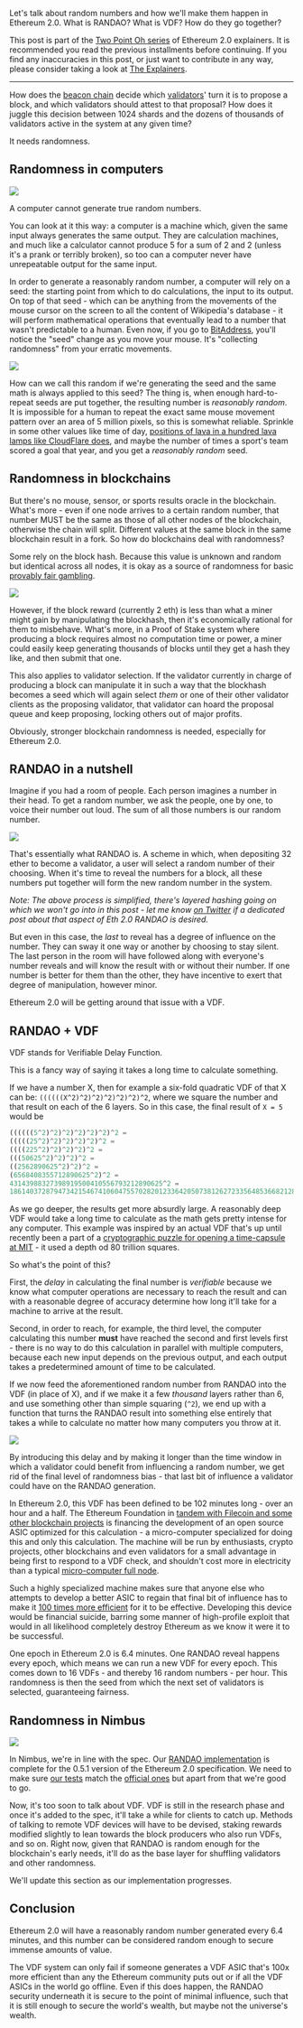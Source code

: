 Let's talk about random numbers and how we'll make them happen in Ethereum 2.0. What is RANDAO? What is VDF? How do they go together?

This post is part of the [Two Point Oh series](https://our.status.im/tag/two-point-oh) of Ethereum 2.0 explainers. It is recommended you read the previous installments before continuing. If you find any inaccuracies in this post, or just want to contribute in any way, please consider taking a look at [The Explainers](https://github.com/status-im/the-explainers/).

---

How does the [beacon chain](https://our.status.im/two-point-oh-the-beacon-chain/) decide which [validators](https://our.status.im/two-point-oh-explaining-validators/)' turn it is to propose a block, and which validators should attest to that proposal? How does it juggle this decision between 1024 shards and the dozens of thousands of validators active in the system at any given time?

It needs randomness.

## Randomness in computers

![](https://our.status.im/content/images/2019/05/dice-wide.png)

A computer cannot generate true random numbers.

You can look at it this way: a computer is a machine which, given the same input always generates the same output. They are calculation machines, and much like a calculator cannot produce 5 for a sum of 2 and 2 (unless it's a prank or terribly broken), so too can a computer never have unrepeatable output for the same input.

In order to generate a reasonably random number, a computer will rely on a seed: the starting point from which to do calculations, the input to its output. On top of that seed - which can be anything from the movements of the mouse cursor on the screen to all the content of Wikipedia's database - it will perform mathematical operations that eventually lead to a number that wasn't predictable to a human. Even now, if you go to [BitAddress](https://www.bitaddress.org), you'll notice the "seed" change as you move your mouse. It's "collecting randomness" from your erratic movements.

![](https://our.status.im/content/images/2019/05/cursor-random.png)

How can we call this random if we're generating the seed and the same math is always applied to this seed? The thing is, when enough hard-to-repeat seeds are put together, the resulting number is _reasonably random_. It is impossible for a human to repeat the exact same mouse movement pattern over an area of 5 million pixels, so this is somewhat reliable. Sprinkle in some other values like time of day, [positions of lava in a hundred lava lamps like CloudFlare does](https://blog.cloudflare.com/randomness-101-lavarand-in-production/), and maybe the number of times a sport's team scored a goal that year, and you get a _reasonably random_ seed.

## Randomness in blockchains

But there's no mouse, sensor, or sports results oracle in the blockchain. What's more - even if one node arrives to a certain random number, that number MUST be the same as those of all other nodes of the blockchain, otherwise the chain will split. Different values at the same block in the same blockchain result in a fork. So how do blockchains deal with randomness?

Some rely on the block hash. Because this value is unknown and random but identical across all nodes, it is okay as a source of randomness for basic [provably fair gambling](https://bitfalls.com/2018/03/29/gambling-blockchain-provably-fair-mean/).

![](https://our.status.im/content/images/2019/05/casino.png)

However, if the block reward (currently 2 eth) is less than what a miner might gain by manipulating the blockhash, then it's economically rational for them to misbehave. What's more, in a Proof of Stake system where producing a block requires almost no computation time or power, a miner could easily keep generating thousands of blocks until they get a hash they like, and then submit that one. 

This also applies to validator selection. If the validator currently in charge of producing a block can manipulate it in such a way that the blockhash becomes a seed which will again select _them_ or one of their other validator clients as the proposing validator, that validator can hoard the proposal queue and keep proposing, locking others out of major profits.

Obviously, stronger blockchain randomness is needed, especially for Ethereum 2.0.

## RANDAO in a nutshell

Imagine if you had a room of people. Each person imagines a number in their head. To get a random number, we ask the people, one by one, to voice their number out loud. The sum of all those numbers is our random number.

![](https://our.status.im/content/images/2019/05/auctions.jpg)

That's essentially what RANDAO is. A scheme in which, when depositing 32 ether to become a validator, a user will select a random number of their choosing. When it's time to reveal the numbers for a block, all these numbers put together will form the new random number in the system.

_Note: The above process is simplified, there's layered hashing going on which we won't go into in this post - let me know [on Twitter](https://twitter.com/bitfalls) if a dedicated post about that aspect of Eth 2.0 RANDAO is desired._

But even in this case, the _last_ to reveal has a degree of influence on the number. They can sway it one way or another by choosing to stay silent. The last person in the room will have followed along with everyone's number reveals and will know the result with or without their number. If one number is better for them than the other, they have incentive to exert that degree of manipulation, however minor.

Ethereum 2.0 will be getting around that issue with a VDF.

## RANDAO + VDF

VDF stands for Verifiable Delay Function.

This is a fancy way of saying it takes a long time to calculate something.

If we have a number X, then for example a six-fold quadratic VDF of that X can be: `((((((X^2)^2)^2)^2)^2)^2)^2`, where we square the number and that result on each of the 6 layers. So in this case, the final result of `X = 5` would be  

```js
((((((5^2)^2)^2)^2)^2)^2)^2 =
(((((25^2)^2)^2)^2)^2)^2 =
((((225^2)^2)^2)^2)^2 =
(((50625^2)^2)^2)^2 =
((2562890625^2)^2)^2 =
(6568408355712890625^2)^2 =
43143988327398919500410556793212890625^2 =
1861403728794734215467410604755702820123364205073812627233564853668212890625
```

As we go deeper, the results get more absurdly large. A reasonably deep VDF would take a long time to calculate as the math gets pretty intense for any computer. This example was inspired by an actual VDF that's up until recently been a part of a [cryptographic puzzle for opening a time-capsule at MIT](https://www.wired.com/story/a-programmer-solved-a-20-year-old-forgotten-crypto-puzzle/) - it used a depth od 80 trillion squares.

So what's the point of this?

First, the _delay_ in calculating the final number is _verifiable_ because we know what computer operations are necessary to reach the result and can with a reasonable degree of accuracy determine how long it'll take for a machine to arrive at the result.

Second, in order to reach, for example, the third level, the computer calculating this number **must** have reached the second and first levels first - there is no way to do this calculation in parallel with multiple computers, because each new input depends on the previous output, and each output takes a predetermined amount of time to be calculated.

If we now feed the aforementioned random number from RANDAO into the VDF (in place of X), and if we make it a few _thousand_ layers rather than 6, and use something other than simple squaring (`^2`), we end up with a function that turns the RANDAO result into something else entirely that takes a while to calculate no matter how many computers you throw at it.

![](https://our.status.im/content/images/2019/05/comps.png)

By introducing this delay and by making it longer than the time window in which a validator could benefit from influencing a random number, we get rid of the final level of randomness bias - that last bit of influence a validator could have on the RANDAO generation.

In Ethereum 2.0, this VDF has been defined to be 102 minutes long - over an hour and a half. The Ethereum Foundation in [tandem with Filecoin and some other blockchain projects](https://filecoin.io/blog/collaboration-on-vdfs/) is financing the development of an open source ASIC optimized for this calculation - a micro-computer specialized for doing this and only this calculation. The machine will be run by enthusiasts, crypto projects, other blockchains and even validators for a small advantage in being first to respond to a VDF check, and shouldn't cost more in electricity than a typical [micro-computer full node](https://twitter.com/bitfalls/status/1115167449849237504). 

Such a highly specialized machine makes sure that anyone else who attempts to develop a better ASIC to regain that final bit of influence has to make it [100 times more efficient](https://www.zeroknowledge.fm/74) for it to be effective. Developing this device would be financial suicide, barring some manner of high-profile exploit that would in all likelihood completely destroy Ethereum as we know it were it to be successful.

One epoch in Ethereum 2.0 is 6.4 minutes. One RANDAO reveal happens every epoch, which means we can run a new VDF for every epoch. This comes down to 16 VDFs - and thereby 16 random numbers - per hour. This randomness is then the seed from which the next set of validators is selected, guaranteeing fairness.

## Randomness in Nimbus

![](https://our.status.im/content/images/2019/05/header.png)

In Nimbus, we're in line with the spec. Our [RANDAO implementation](https://github.com/status-im/nim-beacon-chain/blob/46b4154ce809d80078b5887db3f2a43ef17bce71/beacon_chain/spec/validator.nim#L15-L17) is complete for the 0.5.1 version of the Ethereum 2.0 specification. We need to make sure [our tests](https://github.com/status-im/nim-beacon-chain/blob/c53de3e/tests/test_validator.nim#L28) match the [official ones](https://github.com/ethereum/eth2.0-spec-tests) but apart from that we're good to go.

Now, it's too soon to talk about VDF. VDF is still in the research phase and once it's added to the spec, it'll take a while for clients to catch up. Methods of talking to remote VDF devices will have to be devised, staking rewards modified slightly to lean towards the block producers who also run VDFs, and so on. Right now, given that RANDAO is random enough for the blockchain's early needs, it'll do as the base layer for shuffling validators and other randomness.

We'll update this section as our implementation progresses.

## Conclusion

Ethereum 2.0 will have a reasonably random number generated every 6.4 minutes, and this number can be considered random enough to secure immense amounts of value. 

The VDF system can only fail if someone generates a VDF ASIC that's 100x more efficient than any the Ethereum community puts out or if all the VDF ASICs in the world go offline. Even if this does happen, the RANDAO security underneath it is secure to the point of minimal influence, such that it is still enough to secure the world's wealth, but maybe not the universe's wealth.